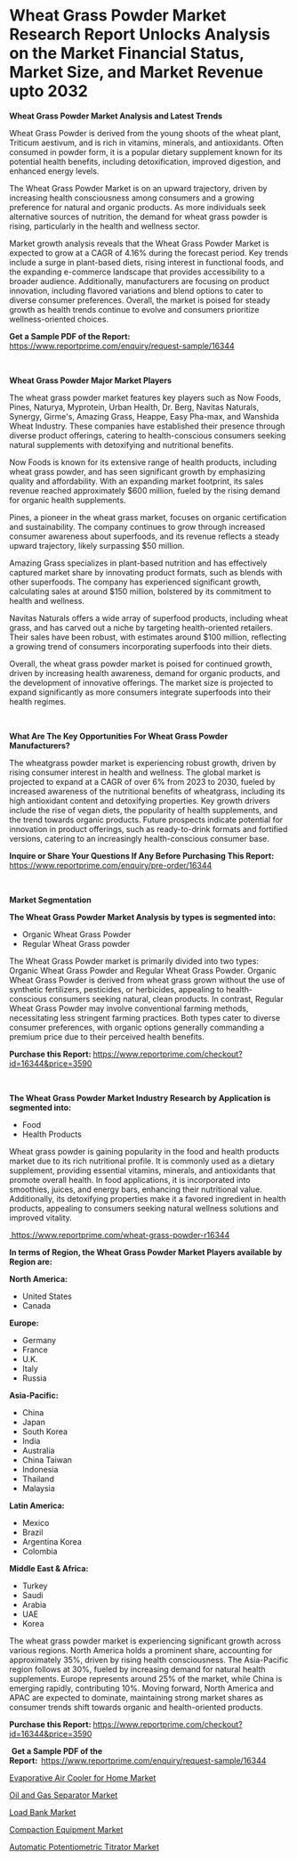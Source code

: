 <p><h1>Wheat Grass Powder Market Research Report Unlocks Analysis on the Market Financial Status, Market Size, and Market Revenue upto 2032</h1></p><p><strong>Wheat Grass Powder Market Analysis and Latest Trends</strong></p>
<p><p>Wheat Grass Powder is derived from the young shoots of the wheat plant, Triticum aestivum, and is rich in vitamins, minerals, and antioxidants. Often consumed in powder form, it is a popular dietary supplement known for its potential health benefits, including detoxification, improved digestion, and enhanced energy levels.</p><p>The Wheat Grass Powder Market is on an upward trajectory, driven by increasing health consciousness among consumers and a growing preference for natural and organic products. As more individuals seek alternative sources of nutrition, the demand for wheat grass powder is rising, particularly in the health and wellness sector. </p><p>Market growth analysis reveals that the Wheat Grass Powder Market is expected to grow at a CAGR of 4.16% during the forecast period. Key trends include a surge in plant-based diets, rising interest in functional foods, and the expanding e-commerce landscape that provides accessibility to a broader audience. Additionally, manufacturers are focusing on product innovation, including flavored variations and blend options to cater to diverse consumer preferences. Overall, the market is poised for steady growth as health trends continue to evolve and consumers prioritize wellness-oriented choices.</p></p>
<p><strong>Get a Sample PDF of the Report:&nbsp;</strong> <a href="https://www.reportprime.com/enquiry/request-sample/16344?utm_campaign=3446&utm_medium=2&utm_source=Github&utm_content=ia&utm_term=17032025&utm_id=wheat-grass-powder">https://www.reportprime.com/enquiry/request-sample/16344</a></p>
<p>&nbsp;</p>
<p><strong>Wheat Grass Powder Major Market Players</strong></p>
<p><p>The wheat grass powder market features key players such as Now Foods, Pines, Naturya, Myprotein, Urban Health, Dr. Berg, Navitas Naturals, Synergy, Girme's, Amazing Grass, Heappe, Easy Pha-max, and Wanshida Wheat Industry. These companies have established their presence through diverse product offerings, catering to health-conscious consumers seeking natural supplements with detoxifying and nutritional benefits.</p><p>Now Foods is known for its extensive range of health products, including wheat grass powder, and has seen significant growth by emphasizing quality and affordability. With an expanding market footprint, its sales revenue reached approximately $600 million, fueled by the rising demand for organic health supplements.</p><p>Pines, a pioneer in the wheat grass market, focuses on organic certification and sustainability. The company continues to grow through increased consumer awareness about superfoods, and its revenue reflects a steady upward trajectory, likely surpassing $50 million.</p><p>Amazing Grass specializes in plant-based nutrition and has effectively captured market share by innovating product formats, such as blends with other superfoods. The company has experienced significant growth, calculating sales at around $150 million, bolstered by its commitment to health and wellness.</p><p>Navitas Naturals offers a wide array of superfood products, including wheat grass, and has carved out a niche by targeting health-oriented retailers. Their sales have been robust, with estimates around $100 million, reflecting a growing trend of consumers incorporating superfoods into their diets.</p><p>Overall, the wheat grass powder market is poised for continued growth, driven by increasing health awareness, demand for organic products, and the development of innovative offerings. The market size is projected to expand significantly as more consumers integrate superfoods into their health regimes.</p></p>
<p>&nbsp;</p>
<p><strong>What Are The Key Opportunities For Wheat Grass Powder Manufacturers?</strong></p>
<p><p>The wheatgrass powder market is experiencing robust growth, driven by rising consumer interest in health and wellness. The global market is projected to expand at a CAGR of over 6% from 2023 to 2030, fueled by increased awareness of the nutritional benefits of wheatgrass, including its high antioxidant content and detoxifying properties. Key growth drivers include the rise of vegan diets, the popularity of health supplements, and the trend towards organic products. Future prospects indicate potential for innovation in product offerings, such as ready-to-drink formats and fortified versions, catering to an increasingly health-conscious consumer base.</p></p>
<p><strong>Inquire or Share Your Questions If Any Before Purchasing This Report:</strong> <a href="https://www.reportprime.com/enquiry/pre-order/16344?utm_campaign=3446&utm_medium=2&utm_source=Github&utm_content=ia&utm_term=17032025&utm_id=wheat-grass-powder">https://www.reportprime.com/enquiry/pre-order/16344</a></p>
<p>&nbsp;</p>
<p><strong>Market Segmentation</strong></p>
<p><strong>The Wheat Grass Powder Market Analysis by types is segmented into:</strong></p>
<p><ul><li>Organic Wheat Grass Powder</li><li>Regular Wheat Grass powder</li></ul></p>
<p><p>The Wheat Grass Powder market is primarily divided into two types: Organic Wheat Grass Powder and Regular Wheat Grass Powder. Organic Wheat Grass Powder is derived from wheat grass grown without the use of synthetic fertilizers, pesticides, or herbicides, appealing to health-conscious consumers seeking natural, clean products. In contrast, Regular Wheat Grass Powder may involve conventional farming methods, necessitating less stringent farming practices. Both types cater to diverse consumer preferences, with organic options generally commanding a premium price due to their perceived health benefits.</p></p>
<p><strong>Purchase this Report:&nbsp;</strong><a href="https://www.reportprime.com/checkout?id=16344&price=3590&utm_campaign=3446&utm_medium=2&utm_source=Github&utm_content=ia&utm_term=17032025&utm_id=wheat-grass-powder">https://www.reportprime.com/checkout?id=16344&price=3590</a></p>
<p>&nbsp;</p>
<p><strong>The Wheat Grass Powder Market Industry Research by Application is segmented into:</strong></p>
<p><ul><li>Food</li><li>Health Products</li></ul></p>
<p><p>Wheat grass powder is gaining popularity in the food and health products market due to its rich nutritional profile. It is commonly used as a dietary supplement, providing essential vitamins, minerals, and antioxidants that promote overall health. In food applications, it is incorporated into smoothies, juices, and energy bars, enhancing their nutritional value. Additionally, its detoxifying properties make it a favored ingredient in health products, appealing to consumers seeking natural wellness solutions and improved vitality.</p></p>
<p><a href="https://www.reportprime.com/wheat-grass-powder-r16344?utm_campaign=3446&utm_medium=2&utm_source=Github&utm_content=ia&utm_term=17032025&utm_id=wheat-grass-powder">&nbsp;https://www.reportprime.com/wheat-grass-powder-r16344</a></p>
<p><strong>In terms of Region, the Wheat Grass Powder Market Players available by Region are:</strong></p>
<p>
    <p> <strong> North America: </strong>
        <ul>
            <li>United States</li>
            <li>Canada</li>
        </ul>
        </p> 
    <p> <strong> Europe: </strong>
        <ul>
            <li>Germany</li>
            <li>France</li>
            <li>U.K.</li>
            <li>Italy</li>
            <li>Russia</li>
        </ul>
        </p> 
    <p> <strong> Asia-Pacific: </strong>
        <ul>
            <li>China</li>
            <li>Japan</li>
            <li>South Korea</li>
            <li>India</li>
            <li>Australia</li>
            <li>China Taiwan</li>
            <li>Indonesia</li>
            <li>Thailand</li>
            <li>Malaysia</li>
        </ul>
        </p> 
    <p> <strong> Latin America: </strong>
        <ul>
            <li>Mexico</li>
            <li>Brazil</li>
            <li>Argentina Korea</li>
            <li>Colombia</li>
        </ul>
        </p> 
    <p> <strong> Middle East & Africa: </strong>
        <ul>
            <li>Turkey</li>
            <li>Saudi</li>
            <li>Arabia</li>
            <li>UAE</li>
            <li>Korea</li>
        </ul>
    </p>
    </p>
<p><p>The wheat grass powder market is experiencing significant growth across various regions. North America holds a prominent share, accounting for approximately 35%, driven by rising health consciousness. The Asia-Pacific region follows at 30%, fueled by increasing demand for natural health supplements. Europe represents around 25% of the market, while China is emerging rapidly, contributing 10%. Moving forward, North America and APAC are expected to dominate, maintaining strong market shares as consumer trends shift towards organic and health-oriented products.</p></p>
<p><strong>Purchase this Report: </strong><a href="https://www.reportprime.com/checkout?id=16344&price=3590&utm_campaign=3446&utm_medium=2&utm_source=Github&utm_content=ia&utm_term=17032025&utm_id=wheat-grass-powder">https://www.reportprime.com/checkout?id=16344&price=3590</a></p>
<p>&nbsp;<strong>Get a Sample PDF of the Report:&nbsp;&nbsp;</strong><a href="https://www.reportprime.com/enquiry/request-sample/16344?utm_campaign=3446&utm_medium=2&utm_source=Github&utm_content=ia&utm_term=17032025&utm_id=wheat-grass-powder">https://www.reportprime.com/enquiry/request-sample/16344</a></p>
<p><strong></strong></p>
<p><p><a href="https://www.linkedin.com/pulse/estimating-size-evaporative-air-cooler-home-market-current-cagr-mtakf?utm_campaign=3446&utm_medium=2&utm_source=Github&utm_content=ia&utm_term=17032025&utm_id=wheat-grass-powder">Evaporative Air Cooler for Home Market</a></p><p><a href="https://www.linkedin.com/pulse/unveiling-oil-gas-separator-market-drivers-projected-9mqaf?utm_campaign=3446&utm_medium=2&utm_source=Github&utm_content=ia&utm_term=17032025&utm_id=wheat-grass-powder">Oil and Gas Separator Market</a></p><p><a href="https://www.linkedin.com/pulse/in-depth-review-load-bank-market-size-segmentation-111-cagr-caqnf?utm_campaign=3446&utm_medium=2&utm_source=Github&utm_content=ia&utm_term=17032025&utm_id=wheat-grass-powder">Load Bank Market</a></p><p><a href="https://www.linkedin.com/pulse/compaction-equipment-market-analysis-2025-2032-projected-4p7pf?utm_campaign=3446&utm_medium=2&utm_source=Github&utm_content=ia&utm_term=17032025&utm_id=wheat-grass-powder">Compaction Equipment Market</a></p><p><a href="https://www.linkedin.com/pulse/automatic-potentiometric-titrator-market-size-estimated-1vxbc?utm_campaign=3446&utm_medium=2&utm_source=Github&utm_content=ia&utm_term=17032025&utm_id=wheat-grass-powder">Automatic Potentiometric Titrator Market</a></p></p>